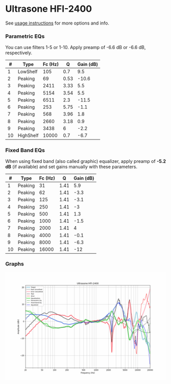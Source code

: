 # Ultrasone HFI-2400
See [usage instructions](https://github.com/jaakkopasanen/AutoEq#usage) for more options and info.

### Parametric EQs
You can use filters 1-5 or 1-10. Apply preamp of -6.6 dB or -6.6 dB, respectively.

|   # | Type      |   Fc (Hz) |    Q |   Gain (dB) |
|-----|-----------|-----------|------|-------------|
|   1 | LowShelf  |       105 | 0.7  |         9.5 |
|   2 | Peaking   |        69 | 0.53 |       -10.6 |
|   3 | Peaking   |      2411 | 3.33 |         5.5 |
|   4 | Peaking   |      5154 | 3.54 |         5.5 |
|   5 | Peaking   |      6511 | 2.3  |       -11.5 |
|   6 | Peaking   |       253 | 5.75 |        -1.1 |
|   7 | Peaking   |       568 | 3.96 |         1.8 |
|   8 | Peaking   |      2660 | 3.18 |         0.9 |
|   9 | Peaking   |      3438 | 6    |        -2.2 |
|  10 | HighShelf |     10000 | 0.7  |        -6.7 |

### Fixed Band EQs
When using fixed band (also called graphic) equalizer, apply preamp of **-5.2 dB** (if available) and set gains manually with these parameters.

|   # | Type    |   Fc (Hz) |    Q |   Gain (dB) |
|-----|---------|-----------|------|-------------|
|   1 | Peaking |        31 | 1.41 |         5.9 |
|   2 | Peaking |        62 | 1.41 |        -3.3 |
|   3 | Peaking |       125 | 1.41 |        -3.1 |
|   4 | Peaking |       250 | 1.41 |        -3   |
|   5 | Peaking |       500 | 1.41 |         1.3 |
|   6 | Peaking |      1000 | 1.41 |        -1.5 |
|   7 | Peaking |      2000 | 1.41 |         4   |
|   8 | Peaking |      4000 | 1.41 |        -0.1 |
|   9 | Peaking |      8000 | 1.41 |        -6.3 |
|  10 | Peaking |     16000 | 1.41 |       -12   |

### Graphs
![](./Ultrasone%20HFI-2400.png)
